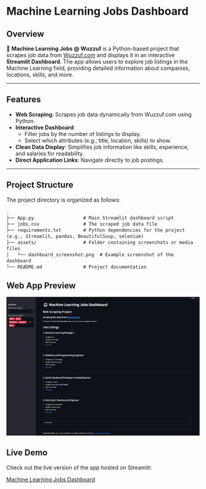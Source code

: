 # **Machine Learning Jobs Dashboard**

## **Overview**

🤖 **Machine Learning Jobs @ Wuzzuf** is a Python-based project that scrapes job data from [Wuzzuf.com](https://wuzzuf.net/) and displays it in an interactive **Streamlit Dashboard**. The app allows users to explore job listings in the Machine Learning field, providing detailed information about companies, locations, skills, and more.

---

## **Features**

- **Web Scraping**: Scrapes job data dynamically from Wuzzuf.com using Python.
- **Interactive Dashboard**:
  - Filter jobs by the number of listings to display.
  - Select which attributes (e.g., title, location, skills) to show.
- **Clean Data Display**: Simplifies job information like skills, experience, and salaries for readability.
- **Direct Application Links**: Navigate directly to job postings.

---

## **Project Structure**

The project directory is organized as follows:

```plaintext
.
├── App.py                  # Main Streamlit dashboard script
├── jobs.csv                # The scraped job data file
├── requirements.txt        # Python dependencies for the project (e.g., Streamlit, pandas, BeautifulSoup, selenium)
├── assets/                 # Folder containing screenshots or media files
│   └── dashboard_screenshot.png  # Example screenshot of the dashboard
└── README.md               # Project documentation
```
## **Web App Preview**

![Dashboard Preview](./assets/ScreenshotWebapp.png)

## Live Demo

Check out the live version of the app hosted on Streamlit:

[Machine Learning Jobs Dashboard](https://inwrknjwa2nsgvcmhapdhs.streamlit.app)
